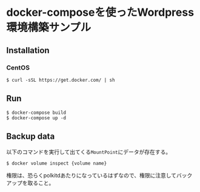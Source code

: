 # docker-composeを使ったWordpress環境構築サンプル

## Installation

### CentOS

```shell
$ curl -sSL https://get.docker.com/ | sh
```

## Run

```shell
$ docker-compose build
$ docker-compose up -d
```

## Backup data

以下のコマンドを実行して出てくる`MountPoint`にデータが存在する。

```shell
$ docker volume inspect {volume name}
```

権限は、恐らくpolkitdあたりになっているはずなので、権限に注意してバックアップを取ること。
